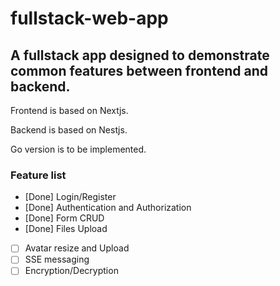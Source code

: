 # fullstack-web-app

## A fullstack app designed to demonstrate common features between frontend and backend.

Frontend is based on Nextjs.

Backend is based on Nestjs.

Go version is to be implemented.

### Feature list
- [Done]  Login/Register
- [Done]  Authentication and Authorization
- [Done]  Form CRUD
- [Done]  Files Upload
- [ ]  Avatar resize and Upload
- [ ]  SSE messaging
- [ ]  Encryption/Decryption
